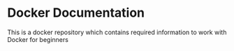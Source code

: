 # Docker Documentation
This is a docker repository which contains required information to work with Docker for beginners 
